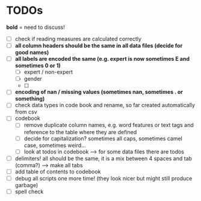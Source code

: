 # TODOs

**bold** = need to discuss!

- [ ] check if reading measures are calculated correctly
- [ ] **all column headers should be the same in all data files (decide for good names)**
- [ ] **all labels are encoded the same (e.g. expert is now sometimes E and sometimes 0 or 1)**
    - [ ] expert / non-expert
    - [ ] gender
    - [ ] 
- [ ] **encoding of nan / missing values (sometimes nan, sometimes . or something)**
- [ ] check data types in code book and rename, so far created automatically from csv
- [ ] codebook
    - [ ] remove duplicate column names, e.g. word features or text tags and reference to the table where they are defined
    - [ ] decide for capitalization? sometimes all caps, sometimes camel case, sometimes weird...
    - [ ] look at todos in codebook --> for some data files there are todos
- [ ] delimiters! all should be the same, it is a mix between 4 spaces and tab (comma?) --> make all tabs
- [ ] add table of contents to codebook
- [ ] debug all scripts one more time! (they look nicer but might still produce garbage)
- [ ] spell check
